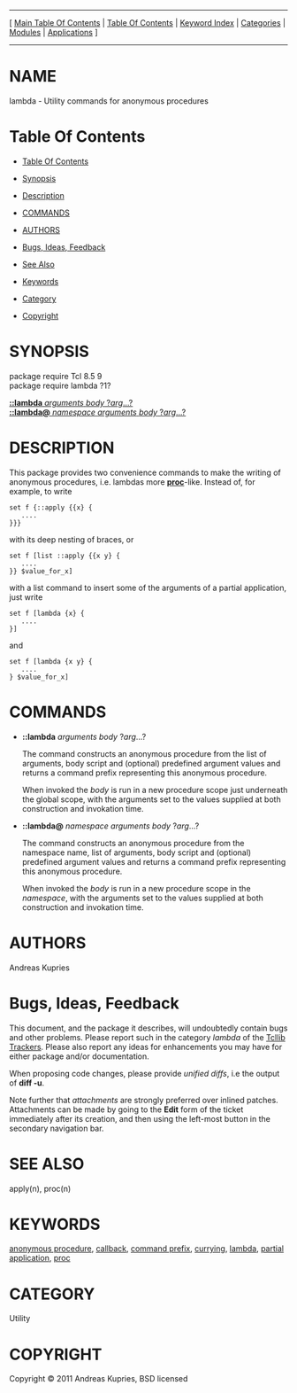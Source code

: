 
[//000000001]: # (lambda \- Utility commands for anonymous procedures)
[//000000002]: # (Generated from file 'lambda\.man' by tcllib/doctools with format 'markdown')
[//000000003]: # (Copyright &copy; 2011 Andreas Kupries, BSD licensed)
[//000000004]: # (lambda\(n\) 1 tcllib "Utility commands for anonymous procedures")

<hr> [ <a href="../../../../toc.md">Main Table Of Contents</a> &#124; <a
href="../../../toc.md">Table Of Contents</a> &#124; <a
href="../../../../index.md">Keyword Index</a> &#124; <a
href="../../../../toc0.md">Categories</a> &#124; <a
href="../../../../toc1.md">Modules</a> &#124; <a
href="../../../../toc2.md">Applications</a> ] <hr>

# NAME

lambda \- Utility commands for anonymous procedures

# <a name='toc'></a>Table Of Contents

  - [Table Of Contents](#toc)

  - [Synopsis](#synopsis)

  - [Description](#section1)

  - [COMMANDS](#section2)

  - [AUTHORS](#section3)

  - [Bugs, Ideas, Feedback](#section4)

  - [See Also](#seealso)

  - [Keywords](#keywords)

  - [Category](#category)

  - [Copyright](#copyright)

# <a name='synopsis'></a>SYNOPSIS

package require Tcl 8\.5 9  
package require lambda ?1?  

[__::lambda__ *arguments* *body* ?*arg*\.\.\.?](#1)  
[__::lambda@__ *namespace* *arguments* *body* ?*arg*\.\.\.?](#2)  

# <a name='description'></a>DESCRIPTION

This package provides two convenience commands to make the writing of anonymous
procedures, i\.e\. lambdas more
__[proc](\.\./\.\./\.\./\.\./index\.md\#proc)__\-like\. Instead of, for example, to
write

    set f {::apply {{x} {
       ....
    }}}

with its deep nesting of braces, or

    set f [list ::apply {{x y} {
       ....
    }} $value_for_x]

with a list command to insert some of the arguments of a partial application,
just write

    set f [lambda {x} {
       ....
    }]

and

    set f [lambda {x y} {
       ....
    } $value_for_x]

# <a name='section2'></a>COMMANDS

  - <a name='1'></a>__::lambda__ *arguments* *body* ?*arg*\.\.\.?

    The command constructs an anonymous procedure from the list of arguments,
    body script and \(optional\) predefined argument values and returns a command
    prefix representing this anonymous procedure\.

    When invoked the *body* is run in a new procedure scope just underneath
    the global scope, with the arguments set to the values supplied at both
    construction and invokation time\.

  - <a name='2'></a>__::lambda@__ *namespace* *arguments* *body* ?*arg*\.\.\.?

    The command constructs an anonymous procedure from the namespace name, list
    of arguments, body script and \(optional\) predefined argument values and
    returns a command prefix representing this anonymous procedure\.

    When invoked the *body* is run in a new procedure scope in the
    *namespace*, with the arguments set to the values supplied at both
    construction and invokation time\.

# <a name='section3'></a>AUTHORS

Andreas Kupries

# <a name='section4'></a>Bugs, Ideas, Feedback

This document, and the package it describes, will undoubtedly contain bugs and
other problems\. Please report such in the category *lambda* of the [Tcllib
Trackers](http://core\.tcl\.tk/tcllib/reportlist)\. Please also report any ideas
for enhancements you may have for either package and/or documentation\.

When proposing code changes, please provide *unified diffs*, i\.e the output of
__diff \-u__\.

Note further that *attachments* are strongly preferred over inlined patches\.
Attachments can be made by going to the __Edit__ form of the ticket
immediately after its creation, and then using the left\-most button in the
secondary navigation bar\.

# <a name='seealso'></a>SEE ALSO

apply\(n\), proc\(n\)

# <a name='keywords'></a>KEYWORDS

[anonymous procedure](\.\./\.\./\.\./\.\./index\.md\#anonymous\_procedure),
[callback](\.\./\.\./\.\./\.\./index\.md\#callback), [command
prefix](\.\./\.\./\.\./\.\./index\.md\#command\_prefix),
[currying](\.\./\.\./\.\./\.\./index\.md\#currying),
[lambda](\.\./\.\./\.\./\.\./index\.md\#lambda), [partial
application](\.\./\.\./\.\./\.\./index\.md\#partial\_application),
[proc](\.\./\.\./\.\./\.\./index\.md\#proc)

# <a name='category'></a>CATEGORY

Utility

# <a name='copyright'></a>COPYRIGHT

Copyright &copy; 2011 Andreas Kupries, BSD licensed
